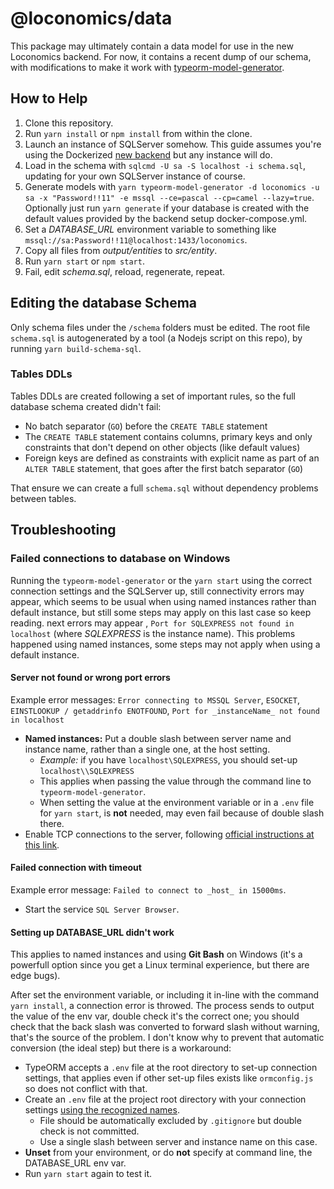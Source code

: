 # @loconomics/data

This package may ultimately contain a data model for use in the new Loconomics backend. For now, it contains a recent dump of our schema, with modifications to make it work with [typeorm-model-generator](https://github.com/Kononnable/typeorm-model-generator).

## How to Help

1. Clone this repository.
2. Run `yarn install` or `npm install` from within the clone.
3. Launch an instance of SQLServer somehow. This guide assumes you're using the Dockerized [new backend](https://github.com/loconomics/loconomics-backend) but any instance will do.
4. Load in the schema with `sqlcmd -U sa -S localhost -i schema.sql`, updating for your own SQLServer instance of course.
5. Generate models with `yarn typeorm-model-generator -d loconomics -u sa -x "Password!!11" -e mssql --ce=pascal --cp=camel --lazy=true`. Optionally just run `yarn generate` if your database is created with the default values provided by the backend setup docker-compose.yml.
6. Set a _DATABASE_URL_ environment variable to something like `mssql://sa:Password!!11@localhost:1433/loconomics`.
7. Copy all files from _output/entities_ to _src/entity_.
8. Run `yarn start` or `npm start`.
9. Fail, edit _schema.sql_, reload, regenerate, repeat.

## Editing the database Schema

Only schema files under the `/schema` folders must be edited.
The root file `schema.sql` is autogenerated by a tool (a Nodejs script on this repo), by running `yarn build-schema-sql`.

### Tables DDLs

Tables DDLs are created following a set of important rules, so the full database schema created didn't fail:
- No batch separator (`GO`) before the `CREATE TABLE` statement
- The `CREATE TABLE` statement contains columns, primary keys and only constraints that don't depend on other objects (like default values)
- Foreign keys are defined as constraints with explicit name as part of an `ALTER TABLE` statement, that goes after the first batch separator (`GO`)

That ensure we can create a full `schema.sql` without dependency problems between tables.

## Troubleshooting

### Failed connections to database on Windows

Running the `typeorm-model-generator` or the `yarn start` using the correct connection settings and the SQLServer up, still connectivity errors may appear, which seems to be usual when using named instances rather than default instance, but still some steps may apply on this last case so keep reading.
 next errors may appear , `Port for SQLEXPRESS not found in localhost` (where *SQLEXPRESS* is the instance name). This problems happened using named instances, some steps may not apply when using a default instance.

#### Server not found or wrong port errors

Example error messages: `Error connecting to MSSQL Server`, `ESOCKET`, `EINSTLOOKUP / getaddrinfo ENOTFOUND`, `Port for _instanceName_ not found in localhost`
- **Named instances:** Put a double slash between server name and instance name, rather than a single one, at the host setting.
  - *Example:* if you have `localhost\SQLEXPRESS`, you should set-up `localhost\\SQLEXPRESS`
  - This applies when passing the value through the command line to `typeorm-model-generator`.
  - When setting the value at the environment variable or in a `.env` file for `yarn start`, is **not** needed, may even fail because of double slash there.
- Enable TCP connections to the server, following [official instructions at this link](https://docs.microsoft.com/en-us/previous-versions/visualstudio/visual-studio-2008/bb909712(v=vs.90)).

#### Failed connection with timeout

Example error message: `Failed to connect to _host_ in 15000ms`.
- Start the service `SQL Server Browser`.

#### Setting up DATABASE_URL didn't work
This applies to named instances and using **Git Bash** on Windows (it's a powerfull option since you get a Linux terminal experience, but there are edge bugs).

After set the environment variable, or including it in-line with the command `yarn install`, a connection error is throwed. The process sends to output the value of the env var, double check it's the correct one; you should check that the back slash was converted to forward slash without warning, that's the source of the problem. I don't know why to prevent that automatic conversion (the ideal step) but there is a workaround:
- TypeORM accepts a `.env` file at the root directory to set-up connection settings, that applies even if other set-up files exists like `ormconfig.js` so does not conflict with that.
- Create an `.env` file at the project root directory with your connection settings [using the recognized names](https://github.com/typeorm/typeorm/blob/7985e2e992842e8a501f315ef44c77b3d188fd64/docs/using-ormconfig.md#using-environment-variables).
  - File should be automatically excluded by `.gitignore` but double check is not committed.
  - Use a single slash between server and instance name on this case.
- **Unset** from your environment, or do **not** specify at command line, the DATABASE_URL env var.
- Run `yarn start` again to test it.

